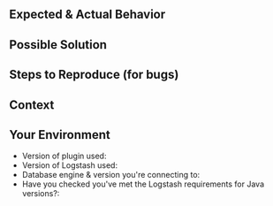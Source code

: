 <!-- 
Please remember that I have not got access to, nor tested, every JDBC driver available. Nor do I have experience with every database engine.  
Help me, to help you, by giving me as much information as possible, and understand that I won't necessarily have the answers.
-->

<!--- Provide a general summary of the issue in the Title above -->

## Expected & Actual Behavior
<!--- If you're describing a bug, tell us what should happen, and what is actually happening -->
<!--- If you're suggesting a change/improvement, tell us how it should work -->

## Possible Solution
<!--- Not obligatory, but suggest a fix/reason for the bug, -->
<!--- or ideas how to implement the addition or change -->

## Steps to Reproduce (for bugs)
<!--- Provide a link to a live example, or an unambiguous set of steps to -->
<!--- reproduce this bug. Include code/configuration to reproduce, if relevant -->

## Context
<!--- How has this issue affected you? What are you trying to accomplish? -->
<!--- Providing context helps us come up with a solution that is most useful in the real world -->

## Your Environment
<!--- Include as many relevant details about the environment you experienced the bug in -->
* Version of plugin used: 
* Version of Logstash used:  
* Database engine & version you're connecting to: 
* Have you checked you've met the Logstash requirements for Java versions?: 
